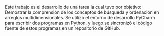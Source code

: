 Este trabajo es el desarrollo de una tarea la cual tuvo por objetivo: 
Demostrar la comprensión de los conceptos de búsqueda y ordenación en arreglos multidimensionales.
Se utilizó el entorno de desarrollo PyCharm para escribir dos programas en Python, y luego se sincronizó 
el código fuente de estos programas en un repositorio de GitHub. 
